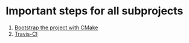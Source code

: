 # Important steps for all subprojects

1. [Bootstrap the project with CMake](https://cmake.org/)
2. [Travis-CI](https://travis-ci.org/)
